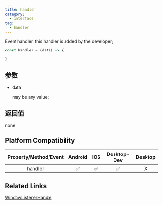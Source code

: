 ```yaml
---
title: handler
category:
  - interface
tag:
  - handler
---
```


Event handler; this handler is added by the developer;

```js
const handler = (data) => {

}
```

## 参数

  - data

    may be any value;

## 返回值

  none



## Platform Compatibility

| Property/Method/Event  | Android | IOS | Desktop-Dev | Desktop |
|:----------------------:|:-------:|:---:|:-----------:|:-------:|
| handler                | ✅       | ✅  | ✅          | X       |

## Related Links

[WindowListenerHandle](../index.md)


